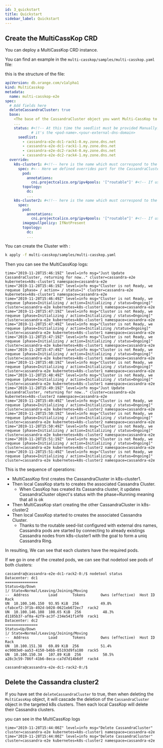```yaml
---
id: 3_quickstart
title: Quickstart
sidebar_label: Quickstart
---
```


## Create the MultiCassKop CRD

You can deploy a MultiCassKop CRD instance.

You can find an example in the `multi-casskop/samples/multi-casskop.yaml` file:

this is the structure of the file:

```yaml
apiVersion: db.orange.com/v1alpha1
kind: MultiCasskop
metadata:
  name: multi-casskop-e2e
spec:
  # Add fields here
  deleteCassandraCluster: true
  base:
    <The base of the CassandraCluster object you want Multi-CassKop to create>
    ...
    status: #<!!-- At this time the seedlist must be provided Manually. we know in advance the domain name
            # it's the <pod-name>.<your-external-dns-domain>
      seedlist:
        - cassandra-e2e-dc1-rack1-0.my.zone.dns.net
        - cassandra-e2e-dc1-rack1-1.my.zone.dns.net
        - cassandra-e2e-dc2-rack4-0.my.zone.dns.net
        - cassandra-e2e-dc2-rack4-1.my.zone.dns.net      
  override:
    k8s-cluster1: #<!!-- here is the name which must correspond to the helm argument `k8s.local`
      spec: #<-- Here we defined overrides part for the CassandraCluster for the k8s-cluster1
        pod:
          annotations:
            cni.projectcalico.org/ipv4pools: '["routable"]' #<!-- If using external DNS, change with your current zone
        topology:
          dc:
          ...
    k8s-cluster2: #<!!-- here is the name which must correspond to the helm argument `k8s.remote`
      spec:
        pod:
          annotations:
            cni.projectcalico.org/ipv4pools: '["routable"]' #<!-- If using external DNS, change with your current zone
        imagepullpolicy: IfNotPresent
        topology:
          dc:
          ...
```

You can create the Cluster with :

```sh
k apply -f multi-casskop/samples/multi-casskop.yaml
```

Then you can see the MultiCassKop logs:

```log
time="2019-11-28T15:46:19Z" level=info msg="Just Update CassandraCluster, returning for now.." cluster=cassandra-e2e kubernetes=k8s-cluster1 namespace=cassandra-e2e
time="2019-11-28T15:46:19Z" level=info msg="Cluster is not Ready, we requeue [phase= / action= / status=]" cluster=cassandra-e2e kubernetes=k8s-cluster1 namespace=cassandra-e2e
time="2019-11-28T15:46:49Z" level=info msg="Cluster is not Ready, we requeue [phase=Initializing / action=Initializing / status=Ongoing]" cluster=cassandra-e2e kubernetes=k8s-cluster1 namespace=cassandra-e2e
time="2019-11-28T15:47:19Z" level=info msg="Cluster is not Ready, we requeue [phase=Initializing / action=Initializing / status=Ongoing]" cluster=cassandra-e2e kubernetes=k8s-cluster1 namespace=cassandra-e2e
time="2019-11-28T15:47:49Z" level=info msg="Cluster is not Ready, we requeue [phase=Initializing / action=Initializing /status=Ongoing]" cluster=cassandra-e2e kubernetes=k8s-cluster1 namespace=cassandra-e2e
time="2019-11-28T15:47:19Z" level=info msg="Cluster is not Ready, we requeue [phase=Initializing / action=Initializing / status=Ongoing]" cluster=cassandra-e2e kubernetes=k8s-cluster1 namespace=cassandra-e2e
time="2019-11-28T15:47:49Z" level=info msg="Cluster is not Ready, we requeue [phase=Initializing / action=Initializing / status=Ongoing]" cluster=cassandra-e2e kubernetes=k8s-cluster1 namespace=cassandra-e2e
time="2019-11-28T15:48:19Z" level=info msg="Cluster is not Ready, we requeue [phase=Initializing / action=Initializing / status=Ongoing]" cluster=cassandra-e2e kubernetes=k8s-cluster1 namespace=cassandra-e2e
time="2019-11-28T15:48:49Z" level=info msg="Cluster is not Ready, we requeue [phase=Initializing / action=Initializing / status=Ongoing]" cluster=cassandra-e2e kubernetes=k8s-cluster1 namespace=cassandra-e2e
time="2019-11-28T15:49:19Z" level=info msg="Just Update CassandraCluster, returning for now.." cluster=cassandra-e2e kubernetes=k8s-cluster2 namespace=cassandra-e2e
time="2019-11-28T15:49:49Z" level=info msg="Cluster is not Ready, we requeue [phase=Initializing / action=Initializing / status=Ongoing]" cluster=cassandra-e2e kubernetes=k8s-cluster2 namespace=cassandra-e2e
time="2019-11-28T15:50:19Z" level=info msg="Cluster is not Ready, we requeue [phase=Initializing / action=Initializing / status=Ongoing]" cluster=cassandra-e2e kubernetes=k8s-cluster2 namespace=cassandra-e2e
time="2019-11-28T15:50:49Z" level=info msg="Cluster is not Ready, we requeue [phase=Initializing / action=Initializing / status=Ongoing]" cluster=cassandra-e2e kubernetes=k8s-cluster2 namespace=cassandra-e2e
time="2019-11-28T15:51:19Z" level=info msg="Cluster is not Ready, we requeue [phase=Initializing / action=Initializing / status=Ongoing]" cluster=cassandra-e2e kubernetes=k8s-cluster2 namespace=cassandra-e2e
time="2019-11-28T15:51:49Z" level=info msg="Cluster is not Ready, we requeue [phase=Initializing / action=Initializing / status=Ongoing]" cluster=cassandra-e2e kubernetes=k8s-cluster2 namespace=cassandra-e2e
```

This is the sequence of operations:

- MultiCassKop first creates the CassandraCluster in k8s-cluster1. 
- Then local CassKop starts to creates the associated Cassandra Cluster.
  - When CassKop has created its Cassandra cluster, it updates CassandraCluster object's status with the phase=Running meaning that
  all is ok
- Then MultiCassKop start creating the other CassandraCluster in k8s-cluster2
- Then local CassKop started to creates the associated Cassandra Cluster.
  - Thanks to the routable seed-list configured with external dns names, Cassandra pods are started by connecting to
    already existings Cassandra nodes from k8s-cluster1 with the goal to form a uniq Cassandra Ring.

In resulting, We can see that each clusters have the required pods.

If we go in one of the created pods, we can see that nodetool see pods of both clusters:

```console
cassandra@cassandra-e2e-dc1-rack2-0:/$ nodetool status
Datacenter: dc1
===============
Status=Up/Down
|/ State=Normal/Leaving/Joining/Moving
--  Address         Load       Tokens       Owns (effective)  Host ID                               Rack
UN  10.100.146.150  93.95 KiB  256          49.8%             cfabcef2-3f1b-492d-b028-0621eb672ec7  rack2
UN  10.100.146.108  108.65 KiB  256          48.3%             d1185b37-af0a-42f9-ac3f-234e541f14f0  rack1
Datacenter: dc2
===============
Status=Up/Down
|/ State=Normal/Leaving/Joining/Moving
--  Address         Load       Tokens       Owns (effective)  Host ID                               Rack
UN  10.100.151.38   69.89 KiB  256          51.4%             ec9003e0-aa53-4150-b4bb-85193d9fa180  rack5
UN  10.100.150.34   107.89 KiB  256          50.5%             a28c3c59-786f-41b6-8eca-ca7d7d14b6df  rack4

cassandra@cassandra-e2e-dc1-rack2-0:/$
```

## Delete the Cassandra cluster2

If you have set the `deleteCassandraCluster` to true, then when deleting the `MultiCassKop` object, it will cascade the
deletion of the `CassandraCluster` object in the targeted k8s clusters. Then each local CassKop will delete their
Cassandra clusters.

you can see in the MultiCassKop logs

```log
time="2019-11-28T15:44:00Z" level=info msg="Delete CassandraCluster" cluster=cassandra-e2e kubernetes=k8s-cluster1 namespace=cassandra-e2e
time="2019-11-28T15:44:00Z" level=info msg="Delete CassandraCluster" cluster=cassandra-e2e kubernetes=k8s-cluster2 namespace=cassandra-e2e
```